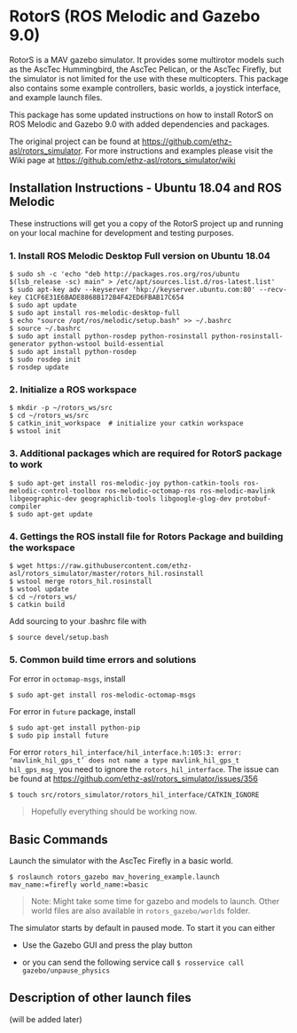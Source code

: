 # RotorS (ROS Melodic and Gazebo 9.0)
RotorS is a MAV gazebo simulator. It provides some multirotor models such as the AscTec Hummingbird, the AscTec Pelican, or the AscTec Firefly, but the simulator is not limited for the use with these multicopters.
This package also contains some example controllers, basic worlds, a joystick interface, and example launch files.

This package has some updated instructions on how to install RotorS on ROS Melodic and Gazebo 9.0 with added dependencies and packages.

The original project can be found at https://github.com/ethz-asl/rotors_simulator.
For more instructions and examples please visit the Wiki page at https://github.com/ethz-asl/rotors_simulator/wiki

## Installation Instructions - Ubuntu 18.04 and ROS Melodic
These instructions will get you a copy of the RotorS project up and running on your local machine for development and testing purposes.

### 1. Install ROS Melodic Desktop Full version on Ubuntu 18.04
```
$ sudo sh -c 'echo "deb http://packages.ros.org/ros/ubuntu $(lsb_release -sc) main" > /etc/apt/sources.list.d/ros-latest.list'
$ sudo apt-key adv --keyserver 'hkp://keyserver.ubuntu.com:80' --recv-key C1CF6E31E6BADE8868B172B4F42ED6FBAB17C654
$ sudo apt update
$ sudo apt install ros-melodic-desktop-full
$ echo "source /opt/ros/melodic/setup.bash" >> ~/.bashrc
$ source ~/.bashrc
$ sudo apt install python-rosdep python-rosinstall python-rosinstall-generator python-wstool build-essential
$ sudo apt install python-rosdep
$ sudo rosdep init
$ rosdep update
```
### 2. Initialize a ROS workspace
```
$ mkdir -p ~/rotors_ws/src
$ cd ~/rotors_ws/src
$ catkin_init_workspace  # initialize your catkin workspace
$ wstool init
```
### 3. Additional packages which are required for RotorS package to work
```
$ sudo apt-get install ros-melodic-joy python-catkin-tools ros-melodic-control-toolbox ros-melodic-octomap-ros ros-melodic-mavlink libgeographic-dev geographiclib-tools libgoogle-glog-dev protobuf-compiler
$ sudo apt-get update
```

### 4. Gettings the ROS install file for Rotors Package and building the workspace
```
$ wget https://raw.githubusercontent.com/ethz-asl/rotors_simulator/master/rotors_hil.rosinstall
$ wstool merge rotors_hil.rosinstall
$ wstool update
$ cd ~/rotors_ws/
$ catkin build
```
Add sourcing to your .bashrc file with 
``` 
$ source devel/setup.bash
```
### 5. Common build time errors and solutions
For error in `octomap-msgs`, install 
```
$ sudo apt-get install ros-melodic-octomap-msgs
```
For error in `future` package, install
```
$ sudo apt-get install python-pip
$ sudo pip install future
```
For error `rotors_hil_interface/hil_interface.h:105:3: error: ‘mavlink_hil_gps_t’ does not name a type mavlink_hil_gps_t hil_gps_msg_`
you need to ignore the `rotors_hil_interface`. The issue can be found at https://github.com/ethz-asl/rotors_simulator/issues/356
```
$ touch src/rotors_simulator/rotors_hil_interface/CATKIN_IGNORE
```
> Hopefully everything should be working now.

## Basic Commands
Launch the simulator with the AscTec Firefly in a basic world. 
```
$ roslaunch rotors_gazebo mav_hovering_example.launch mav_name:=firefly world_name:=basic
```
> Note: Might take some time for gazebo and models to launch. Other world files are also available in `rotors_gazebo/worlds` folder.

The simulator starts by default in paused mode. To start it you can either

 - Use the Gazebo GUI and press the play button

 - or you can send the following service call 
 ``` $ rosservice call gazebo/unpause_physics ```
 
 ## Description of other launch files
 (will be added later)
 
